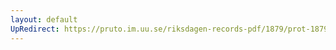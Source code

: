 ```yaml
---
layout: default
UpRedirect: https://pruto.im.uu.se/riksdagen-records-pdf/1879/prot-1879--ak--038/prot-1879--ak--038_003.pdf
---
```

